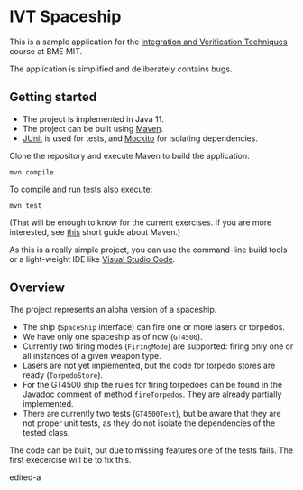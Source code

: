 # IVT Spaceship

This is a sample application for the [Integration and Verification Techniques](http://www.mit.bme.hu/oktatas/targyak/vimiac04) course at BME MIT.

The application is simplified and deliberately contains bugs.

## Getting started

- The project is implemented in Java 11.
- The project can be built using [Maven](https://maven.apache.org/).
- [JUnit](https://junit.org/junit5/) is used for tests, and [Mockito](https://site.mockito.org/) for isolating dependencies.

Clone the repository and execute Maven to build the application:

```
mvn compile
```

To compile and run tests also execute:

```
mvn test
```

(That will be enough to know for the current exercises. If you are more interested, see [this](https://github.com/ftsrg/swsv-labs/wiki/0b-Build-tools) short guide about Maven.)

As this is a really simple project, you can use the command-line build tools or a light-weight IDE like [Visual Studio Code](https://code.visualstudio.com/).

## Overview

The project represents an alpha version of a spaceship.

- The ship (`SpaceShip` interface) can fire one or more lasers or torpedos.
- We have only one spaceship as of now (`GT4500`).
- Currently two firing modes (`FiringMode`) are supported: firing only one or all instances of a given weapon type.
- Lasers are not yet implemented, but the code for torpedo stores are ready (`TorpedoStore`).
- For the GT4500 ship the rules for firing torpedoes can be found in the Javadoc comment of method `fireTorpedos`. They are already partially implemented.
- There are currently two tests (`GT4500Test`), but be aware that they are not proper unit tests, as they do not isolate the dependencies of the tested class.

The code can be built, but due to missing features one of the tests fails. The first execercise will be to fix this.

edited-a